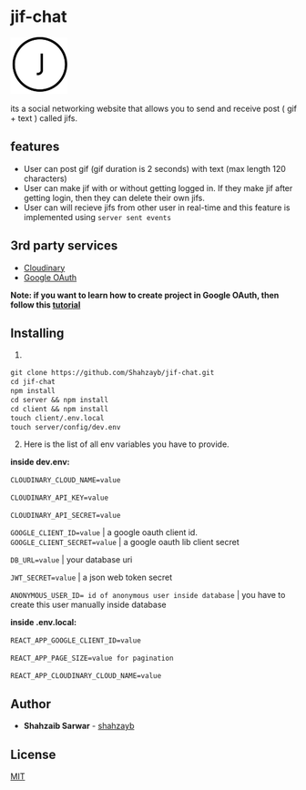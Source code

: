 # jif-chat 
<p>
  <img src="client/public/android-icon-192x192.png" width="100" title="Logo">
</p> 


its a social networking website that allows you to send and receive post ( gif + text ) called jifs.

## features
- User can post gif (gif duration is 2 seconds) with text (max length 120 characters)
- User can make jif with or without getting logged in. If they make jif after getting login, then they can delete their own jifs.
- User can will recieve jifs from other user in real-time and this feature is implemented using `server sent events`

## 3rd party services

- [Cloudinary](https://cloudinary.com/)
- [Google OAuth](https://console.developers.google.com/)

**Note: if you want to learn how to create project in Google OAuth, then follow this [tutorial](https://github.com/Shahzayb/mern-google-login)**

## Installing

1. 

```
git clone https://github.com/Shahzayb/jif-chat.git
cd jif-chat
npm install
cd server && npm install
cd client && npm install
touch client/.env.local
touch server/config/dev.env
```


2. Here is the list of all env variables you have to provide.

**inside dev.env:** 

`CLOUDINARY_CLOUD_NAME=value` 

`CLOUDINARY_API_KEY=value` 

`CLOUDINARY_API_SECRET=value` 


`GOOGLE_CLIENT_ID=value` | a google oauth client id.
`GOOGLE_CLIENT_SECRET=value` | a google oauth lib client secret

`DB_URL=value` | your database uri

`JWT_SECRET=value` | a json web token secret

`ANONYMOUS_USER_ID= id of anonymous user inside database` | you have to create this user manually inside database

**inside .env.local:**
 
`REACT_APP_GOOGLE_CLIENT_ID=value` 

`REACT_APP_PAGE_SIZE=value for pagination` 

`REACT_APP_CLOUDINARY_CLOUD_NAME=value`

## Author

* **Shahzaib Sarwar**  - [shahzayb](https://github.com/shahzayb)


## License

[MIT](https://github.com/Shahzayb/freemage/blob/master/LICENSE)
